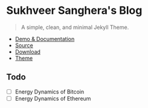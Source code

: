 # Sukhveer Sanghera's Blog

> A simple, clean, and minimal Jekyll Theme.

- [Demo & Documentation](https://everhusk.github.io/sukhveer.ca/)
- [Source](https://github.com/everhusk/sukhveer.ca)
- [Download](https://github.com/everhusk/sukhveer.ca/archive/refs/heads/main.zip)
- [Theme](https://rubygems.org/gems/oinam-jekyll)

## Todo

- [ ] Energy Dynamics of Bitcoin
- [ ] Energy Dynamics of Ethereum
